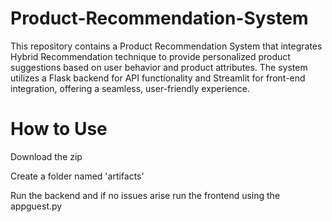 # Product-Recommendation-System

This repository contains a Product Recommendation System that integrates Hybrid Recommendation technique to provide personalized product suggestions based on user behavior and product attributes. The system utilizes a Flask backend for API functionality and Streamlit for front-end integration, offering a seamless, user-friendly experience.
<h1>How to Use</h1>
<p>Download the zip</p>
<p>Create a folder named 'artifacts'</p>
<p>Run the backend and if no issues arise run the frontend using the appguest.py</p>
